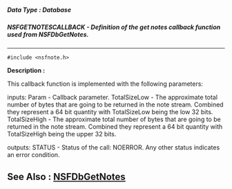 ##### Data Type : Database
##### NSFGETNOTESCALLBACK - Definition of the get notes callback function used from NSFDbGetNotes.
---
```
#include <nsfnote.h>
```
**Description :**

This callback function is implemented with the following parameters:  

inputs:
Param - Callback parameter.
TotalSizeLow - The approximate total number of bytes that are going to be 
returned in the note stream.  Combined they represent a 64 bit quantity with 
TotalSizeLow being the low 32 bits.
TotalSizeHigh - The approximate total number of bytes that are going to be 
returned in the note stream.  Combined they represent a 64 bit quantity with 
TotalSizeHigh being the upper 32 bits.

outputs: 
STATUS - Status of the call: NOERROR. Any other status indicates an error 
condition.

**See Also :**
[NSFDbGetNotes](/domino-c-api-docs/reference/Func/NSFDbGetNotes)
---

